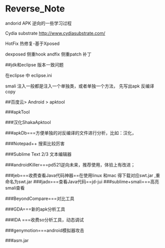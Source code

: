 # Reverse_Note
andorid APK 逆向的一些学习过程


Cydia substrate 
http://www.cydiasubstrate.com/


HotFix
热修复-基于Xposed

dexposed
侧重hook
andfix
侧重patch 补丁

##jdk和eclipse 版本一致问题

在eclipse 中 eclipse.ini

smali 注入一般都是注入一个单独类，或者单独一个方法，
先写出apk 反编译copy


##百度云> Android > apktool

###apkTool

###汉化ShakaApktool

###apkDb===方便单独的对反编译的文件进行分析，比如：汉化，

###Notepad++  搜索比较厉害

###Sublime Text 2/3 文本编辑器

###androidKiller===pd521逆向未来，推荐使用，体验上有改进；

###jeb===收费查看Java代码神器==在使用linux 和mac 得下载对应swt.jar ,重命名为swt.jar
###jadx===查看Java代码==jd-jui
###sublime+smali===高亮smali查看

###BeyondCompare===对比工具

###GDA===新的apk分析工具

###IDA ===收费so分析工具，动态调试

###genymotion===android模拟器攻击

###asm.jar 

